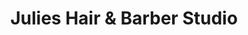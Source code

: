 ---
title: "Julies Hair & Barber Studio"
url: /ahoghill/julies-hair-and-barber-studio/
shop: hairdresser
---